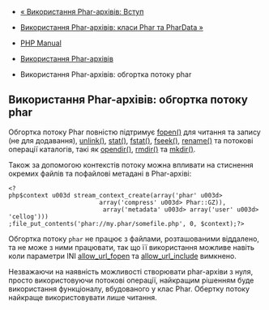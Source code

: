 - [« Використання Phar-архівів: Вступ](phar.using.intro.md)
- [Використання Phar-архівів: класи Phar та PharData
»](phar.using.object.md)

- [PHP Manual](index.md)
- [Використання Phar-архівів](phar.using.md)
- Використання Phar-архівів: обгортка потоку phar

## Використання Phar-архівів: обгортка потоку phar

Обгортка потоку Phar повністю підтримує
[fopen()](function.fopen.md) для читання та запису (не для додавання),
[unlink()](function.unlink.md), [stat()](function.stat.md),
[fstat()](function.fstat.md), [fseek()](function.fseek.md),
[rename()](function.rename.md) та потокові операції каталогів, такі
як [opendir()](function.opendir.md), [rmdir()](function.rmdir.md) та
[mkdir()](function.mkdir.md).

Також за допомогою контекстів потоку можна впливати на стиснення окремих
файлів та пофайлові метадані в Phar-архіві:

` <?php$context u003d stream_context_create(array('phar' u003d>                                    array('compress' u003d> Phar::GZ)),                                    array('metadata' u003d> array('user' u003d> 'cellog'))) ;file_put_contents('phar://my.phar/somefile.php', 0, $context);?> `

Обгортка потоку `phar` не працює з файлами, розташованими віддалено, та
не може з ними працювати, так що її використання можливе навіть коли
параметри INI
[allow_url_fopen](filesystem.configuration.md#ini.allow-url-fopen) та
[allow_url_include](filesystem.configuration.md#ini.allow-url-include)
вимкнено.

Незважаючи на наявність можливості створювати phar-архіви з нуля, просто
використовуючи потокові операції, найкращим рішенням буде використання
функціоналу, вбудованого у клас Phar. Обертку потоку найкраще
використовувати лише читання.
